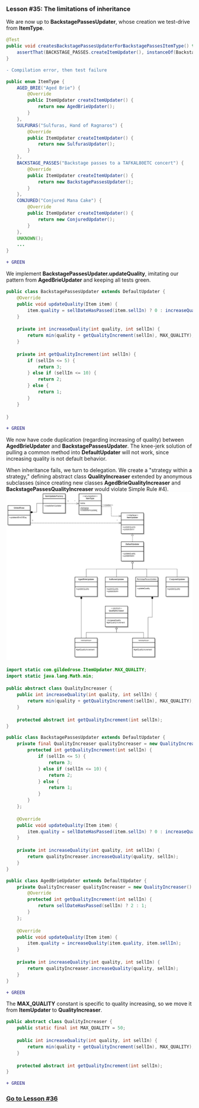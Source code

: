 ### Lesson #35: The limitations of inheritance
We are now up to **BackstagePassesUpdater**, whose creation we test-drive from **ItemType**.
```java
@Test
public void createsBackstagePassesUpdaterForBackstagePassesItemType() throws Exception {
    assertThat(BACKSTAGE_PASSES.createItemUpdater(), instanceOf(BackstagePassesUpdater.class));
}
```
```diff
- Compilation error, then test failure
```
```java
public enum ItemType {
    AGED_BRIE("Aged Brie") {
        @Override
        public ItemUpdater createItemUpdater() {
            return new AgedBrieUpdater();
        }
    },
    SULFURAS("Sulfuras, Hand of Ragnaros") {
        @Override
        public ItemUpdater createItemUpdater() {
            return new SulfurasUpdater();
        }
    },
    BACKSTAGE_PASSES("Backstage passes to a TAFKAL80ETC concert") {
        @Override
        public ItemUpdater createItemUpdater() {
            return new BackstagePassesUpdater();
        }
    },
    CONJURED("Conjured Mana Cake") {
        @Override
        public ItemUpdater createItemUpdater() {
            return new ConjuredUpdater();
        }
    },
    UNKNOWN();
    ...
}
```
```diff
+ GREEN
```
We implement **BackstagePassesUpdater.updateQuality**, imitating our pattern from **AgedBrieUpdater** and keeping all tests green.  
```java
public class BackstagePassesUpdater extends DefaultUpdater {
    @Override
    public void updateQuality(Item item) {
        item.quality = sellDateHasPassed(item.sellIn) ? 0 : increaseQuality(item.quality, item.sellIn);
    }

    private int increaseQuality(int quality, int sellIn) {
        return min(quality + getQualityIncrement(sellIn), MAX_QUALITY);
    }

    private int getQualityIncrement(int sellIn) {
        if (sellIn <= 5) {
            return 3;
        } else if (sellIn <= 10) {
            return 2;
        } else {
            return 1;
        }
    }

}
```
```diff
+ GREEN
```
We now have code duplication (regarding increasing of quality) between **AgedBrieUpdater** and **BackstagePassesUpdater**.  The knee-jerk solution of pulling a common method into **DefaultUpdater** will not work, since increasing quality is not default behavior.  

When inheritance fails, we turn to delegation.  We create a "strategy within a strategy," defining abstract class **QualityIncreaser** extended by anonymous subclasses (since creating new classes **AgedBrieQualityIncreaser** and **BackstagePassesQualityIncreaser** would violate Simple Rule #4).
![](https://github.com/d215steinberg/GildedRose-Java/blob/Lesson%2335/images/Lesson%20%2335.png)

```java
import static com.gildedrose.ItemUpdater.MAX_QUALITY;
import static java.lang.Math.min;

public abstract class QualityIncreaser {
    public int increaseQuality(int quality, int sellIn) {
        return min(quality + getQualityIncrement(sellIn), MAX_QUALITY);
    }

    protected abstract int getQualityIncrement(int sellIn);
}
```
```java
public class BackstagePassesUpdater extends DefaultUpdater {
    private final QualityIncreaser qualityIncreaser = new QualityIncreaser() {
        protected int getQualityIncrement(int sellIn) {
            if (sellIn <= 5) {
                return 3;
            } else if (sellIn <= 10) {
                return 2;
            } else {
                return 1;
            }
        }
    };

    @Override
    public void updateQuality(Item item) {
        item.quality = sellDateHasPassed(item.sellIn) ? 0 : increaseQuality(item.quality, item.sellIn);
    }

    private int increaseQuality(int quality, int sellIn) {
        return qualityIncreaser.increaseQuality(quality, sellIn);
    }
}
```
```java
public class AgedBrieUpdater extends DefaultUpdater {
    private QualityIncreaser qualityIncreaser = new QualityIncreaser() {
        @Override
        protected int getQualityIncrement(int sellIn) {
            return sellDateHasPassed(sellIn) ? 2 : 1;
        }
    };

    @Override
    public void updateQuality(Item item) {
        item.quality = increaseQuality(item.quality, item.sellIn);
    }

    private int increaseQuality(int quality, int sellIn) {
        return qualityIncreaser.increaseQuality(quality, sellIn);
    }
}
```
```diff
+ GREEN
```
The **MAX_QUALITY** constant is specific to quality increasing, so we move it from **ItemUpdater** to **QualityIncreaser**.
```java
public abstract class QualityIncreaser {
    public static final int MAX_QUALITY = 50;

    public int increaseQuality(int quality, int sellIn) {
        return min(quality + getQualityIncrement(sellIn), MAX_QUALITY);
    }

    protected abstract int getQualityIncrement(int sellIn);
}
```
```diff
+ GREEN
```
### [ Go to Lesson #36](https://github.com/d215steinberg/GildedRose-Java/tree/Lesson%2336)
